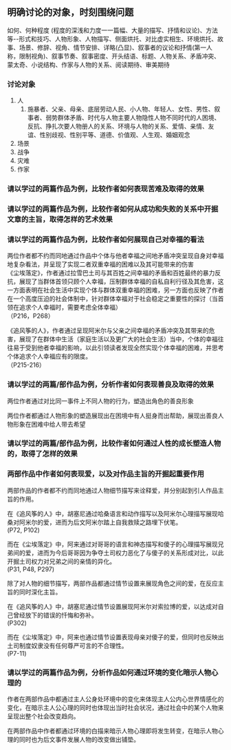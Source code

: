 ## 明确讨论的对象，时刻围绕问题

如何、何种程度 (程度的深浅和力度一一篇幅、大量的描写、抒情和议论)、方法等--形式和技巧、人物形象、人物描写、侧面烘托、对比虚实相生、环境烘托、故事、场景、修辞、视角、情节安排、详略(凸显)、叙事者的议论和抒情(第一人称，限制视角)、叙事节奏、叙事密度、开头结语、标题、人物关系、矛盾冲突、蒙太奇、小说结构、作家与人物的关系、阅读期待、审美期待

### 讨论对象
1. 人
   1. 施暴者、父亲、母亲、底层劳动人民、小人物、年轻人、女性、男性、叙事者、弱势群体矛盾、时代与人物主要人物隐性人物不同时代的人困境、反抗、挣扎次要人物册人的关系、环境与人物的关系、爱情、亲情、友谊、性别歧视、性别平等、道德、价值观、人生观、婚姻观念
2. 场景
3. 战争
4. 灾难
5. 作家

### 请以学过的两篇作品为例，比较作者如何表现苦难及取得的效果

### 请以学过的两篇作品为例，比较作者如何从成功和失败的关系中开掘文章的主旨，取得怎样的艺术效果

### 请以学过的两篇作品为例，比较作者如何展现自己对幸福的看法

两位作者都不约而同地通过作品中个体与他者幸福之间地矛盾冲突呈现自身对幸福地复杂看法，并呈现了实现二者双重幸福的困难以及其可能带来的伤害  
《尘埃落定》，作者通过拉雪巴土司与其百姓之间幸福的矛盾和百姓最终的暴力反抗，展现了当群体首领只顾个人幸福，压制群体幸福的自私自利行径及其危害，这一方面表明在社会生活中实现个体与群体双重幸福的困难，另一方面也反映了作者在一个高度压迫的社会体制中，针对群体幸福对于社会稳定之重要性的探讨（当首领在追求个人幸福时，需要考虑全体幸福）  
（P216，P268）

《追风筝的人》，作者通过呈现阿米尔与父亲之间幸福的矛盾冲突及其带来的危害，展现了在群体中生活（家庭生活以及更广大的社会生活）当中，个体的幸福往往易于受到他者幸福的影响，以此引领读者发现全然实现个体幸福的困难，并思考个体追求个人幸福应有的限度。  
（P215-216）

### 请以学过的两篇/部作品为例，分析作者如何表现善良及取得的效果
两位作者通过对比同一事件上不同人物的行为，塑造出角色的善良形象

两位作者都通过人物形象的塑造展现出在困境中有人挺身而出帮助，展现出善良人物形象在困难中给人带去希望  

### 请以学过的两篇/部作品为例，比较作者如何通过人性的成长塑造人物的，取得了怎样的效果

### 两部作品中作者如何表现爱，以及对作品主旨的开掘起重要作用  
两部作品的作者都不约而同地通过人物细节描写来诠释爱，并分别起到引人作品主旨的作用。  

在《追风筝的人》中，胡塞尼通过哈桑语言和动作描写以及阿米尔心理描写展现哈桑对阿米尔的爱，进而为后文阿米尔踏上自我救赎之路埋下伏笔。  
(P72, P102)  

而在《尘埃落定》中，阿来通过对哥哥的语言和神态描写和傻子的心理描写展现兄弟间的爱，进而为今后哥哥因为争夺土司权力恶化了与傻子的关系形成对比，以此开掘土司权力对兄弟之间的亲情的异化。  
(P31, P48, P297)  

除了对人物的细节描写，两部作品都通过情节设置来展现角色之间的爱，在反应主旨的同时深化主旨。  

在《追风筝的人》中，胡塞尼通过情节设置展现阿米尔对索拉博的爱，以达成对自己曾经放下的错误的忏悔和弥补。  
(P302)  

而在《尘埃落定》中，阿来也通过情节设置表现母亲对傻子的爱，但同时也反映出土司制度奴隶没有任何尊严可言的不合理性。  
(P7-11)  

### 请以学过的两篇作品为例，分析作品如何通过环境的变化暗示人物心理的
作者在两部作品中都通过主人公身处环境中的变化来体现主人公内心世界情感化的变化，在暗示主人公心理的同时也体现出当时社会状况，通过社会中的某个人物来呈现出整个社会改变趋向。  

在两部作品中作者都通过环境的白描来暗示人物心理即将发生转变，在暗示人物心理的同时也为后文事件发展人物的改变做出铺垫。  

